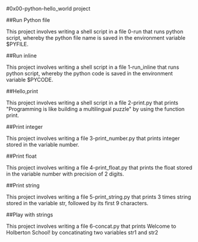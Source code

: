 #0x00-python-hello_world project

##Run Python file

This project involves writing a shell script in a file 0-run that runs python script, whereby
the python file name is saved in the environment variable $PYFILE.

##Run inline

This project involves writing a shell script in a file 1-run_inline that runs python script, whereby
the python code is saved in the environment variable $PYCODE.

##Hello,print

This project involves writing a shell script in a file 2-print.py that prints "Programming is like building a multilingual puzzle" by using the function print.

##Print integer

This project involves writing a file 3-print_number.py that prints integer stored in the variable number.

##Print float

This project involves writing a file 4-print_float.py that prints the float stored in the variable number with precision of 2 digits.

##Print string

This project involves writing a file 5-print_string.py that prints 3 times string stored in the variable str, followed by its first 9 characters.

##Play with strings

This project involves writing a file 6-concat.py that prints Welcome to Holberton School! by concatinating two variables str1 and str2
